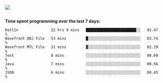 [![](https://img.shields.io/badge/discord-jonatsp%234844-7289DA?logo=discord)](https://discord.com/users/239510668687048717)

##
**Time spent programming over the last 7 days:**
<!--START_SECTION:waka-->

```text
Kotlin               22 hrs 9 mins   ███████████████████████░░   92.47 %
Wavefront OBJ File   53 mins         █░░░░░░░░░░░░░░░░░░░░░░░░   03.74 %
Wavefront MTL File   31 mins         ▓░░░░░░░░░░░░░░░░░░░░░░░░   02.19 %
Text                 8 mins          ░░░░░░░░░░░░░░░░░░░░░░░░░   00.60 %
Java                 7 mins          ░░░░░░░░░░░░░░░░░░░░░░░░░   00.56 %
JSON                 6 mins          ░░░░░░░░░░░░░░░░░░░░░░░░░   00.45 %
```

<!--END_SECTION:waka-->
##
